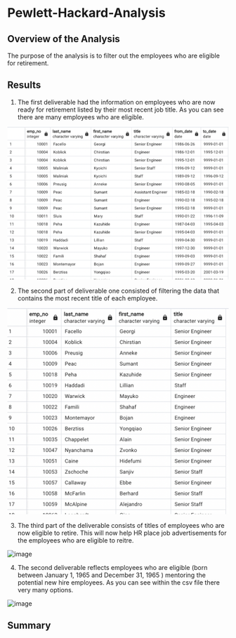 # Pewlett-Hackard-Analysis 
## Overview of the Analysis  
The purpose of the analysis is to filter out the employees who are eligible for retirement. 
## Results 
1. The first deliverable had the information on employees who are now ready for retirement listed by their most recent job title. As you can see there are many employees who are eligible.  

![image](del1.png) 
 
2. The second part of deliverable one consisted of filtering the data that contains the most recent title of each employee. 
 
 ![image](delnew.png) 
 
3. The third part of the deliverable consists of titles of employees who are now eligible to retire. This will now help HR place job advertisements for the employees who are eligible to reitre.  
 
![image](part3.png) 

4. The second deliverable reflects employees who are eligible (born between January 1, 1965 and December 31, 1965 )
mentoring the potential new hire employees. As you can see within the csv file there very many options.  
 
![image](part3.png) 


## Summary 
